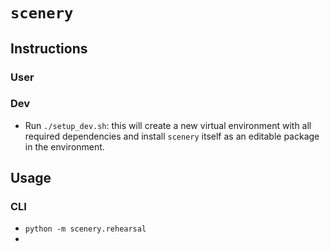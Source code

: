# `scenery`

## Instructions

### User

### Dev

- Run `./setup_dev.sh`: this will create a new virtual environment with all required dependencies and install `scenery` itself as an editable package in the environment.


## Usage

### CLI

- `python -m scenery.rehearsal`
- 

